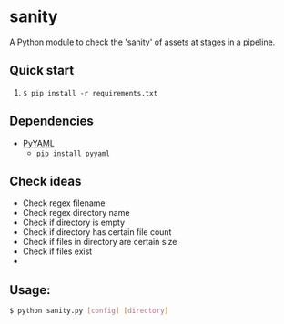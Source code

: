 # sanity
A Python module to check the 'sanity' of assets at stages in a pipeline.

## Quick start
1. `$ pip install -r requirements.txt`

## Dependencies
- [PyYAML](https://pyyaml.org/wiki/PyYAMLDocumentation)
    - `pip install pyyaml`

## Check ideas
- Check regex filename
- Check regex directory name
- Check if directory is empty
- Check if directory has certain file count
- Check if files in directory are certain size
- Check if files exist
- 

## Usage:
```bash
$ python sanity.py [config] [directory]
```